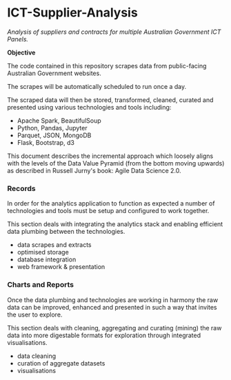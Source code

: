 # ICT-Supplier-Analysis

*Analysis of suppliers and contracts for multiple Australian Government ICT Panels.*

**Objective**

The code contained in this repository scrapes data from public-facing Australian Government websites.

The scrapes will be automatically scheduled to run once a day.

The scraped data will then be stored, transformed, cleaned, curated and presented using various technologies and tools including: 
- Apache Spark, BeautifulSoup
- Python, Pandas, Jupyter
- Parquet, JSON, MongoDB
- Flask, Bootstrap, d3

This document describes the incremental approach which loosely aligns with the levels of the Data Value Pyramid (from the bottom moving upwards) as described in Russell Jurny's book: Agile Data Science 2.0.

### Records

In order for the analytics application to function as expected a number of technologies and tools must be setup and configured to work together.

This section deals with integrating the analytics stack and enabling efficient data plumbing between the technologies.

- data scrapes and extracts
- optimised storage
- database integration
- web framework & presentation

### Charts and Reports

Once the data plumbing and technologies are working in harmony the raw data can be improved, enhanced and presented in such a way that invites the user to explore.

This section deals with cleaning, aggregating and curating (mining) the raw data into more digestable formats for exploration through integrated visualisations.

- data cleaning
- curation of aggregate datasets
- visualisations
